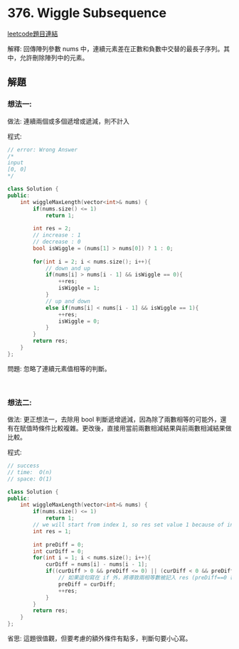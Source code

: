# 376. Wiggle Subsequence

[leetcode題目連結](https://leetcode.com/problems/wiggle-subsequence/)

解釋: 回傳陣列參數 nums 中，連續元素差在正數和負數中交替的最長子序列。其中，允許刪除陣列中的元素。

## 解題

### 想法一:

做法: 連續兩個或多個遞增或遞減，則不計入

程式:

```c++
// error: Wrong Answer
/*
input
[0, 0]
*/

class Solution {
public:
    int wiggleMaxLength(vector<int>& nums) {
        if(nums.size() <= 1)
            return 1;
        
        int res = 2;
        // increase : 1
        // decrease : 0
        bool isWiggle = (nums[1] > nums[0]) ? 1 : 0;
        
        for(int i = 2; i < nums.size(); i++){
            // down and up
            if(nums[i] > nums[i - 1] && isWiggle == 0){
                ++res;
                isWiggle = 1;
            }
            // up and down
            else if(nums[i] < nums[i - 1] && isWiggle == 1){
                ++res;
                isWiggle = 0;
            }
        }
        return res;
    }
};
```

問題: 忽略了連續元素值相等的判斷。

<br/>

### 想法二:

做法: 更正想法一，去除用 bool 判斷遞增遞減，因為除了兩數相等的可能外，還有在賦值時條件比較複雜。更改後，直接用當前兩數相減結果與前兩數相減結果做比較。

程式:

```c++
// success
// time:  O(n)
// space: O(1)

class Solution {
public:
    int wiggleMaxLength(vector<int>& nums) {
        if(nums.size() <= 1)
            return 1;
        // we will start from index 1, so res set value 1 because of index 0
        int res = 1;
        
        int preDiff = 0;
        int curDiff = 0;
        for(int i = 1; i < nums.size(); i++){
            curDiff = nums[i] - nums[i - 1];
            if((curDiff > 0 && preDiff <= 0) || (curDiff < 0 && preDiff >= 0)){
                // 如果這句寫在 if 外，將導致兩相等數被記入 res (preDiff==0 符合計入條件)
                preDiff = curDiff;
                ++res;
            }
        }
        return res;
    }
};
```

省思: 這題很值觀，但要考慮的額外條件有點多，判斷句要小心寫。

<br/>

<!--
### 網路解一:

```c++

```
-->
